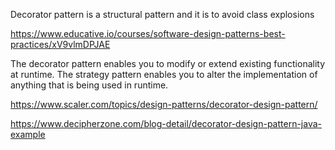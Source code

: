 Decorator pattern is a structural pattern and it is to avoid class explosions

https://www.educative.io/courses/software-design-patterns-best-practices/xV9vlmDPJAE

The decorator pattern enables you to modify or extend existing functionality at runtime. The strategy pattern enables you to alter the implementation of anything that is being used in runtime.


https://www.scaler.com/topics/design-patterns/decorator-design-pattern/


https://www.decipherzone.com/blog-detail/decorator-design-pattern-java-example